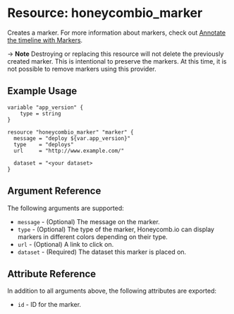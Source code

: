 # Resource: honeycombio_marker

Creates a marker. For more information about markers, check out [Annotate the timeline with Markers](https://docs.honeycomb.io/working-with-your-data/customizing-your-query/markers/).

-> **Note** Destroying or replacing this resource will not delete the previously created marker. This is intentional to preserve the markers. At this time, it is not possible to remove markers using this provider.

## Example Usage

```hcl
variable "app_version" {
    type = string
}

resource "honeycombio_marker" "marker" {
  message = "deploy ${var.app_version}"
  type    = "deploys"
  url     = "http://www.example.com/"

  dataset = "<your dataset>
}
```

## Argument Reference

The following arguments are supported:

* `message` - (Optional) The message on the marker.
* `type` - (Optional) The type of the marker, Honeycomb.io can display markers in different colors depending on their type.
* `url` - (Optional) A link to click on.
* `dataset` - (Required) The dataset this marker is placed on.

## Attribute Reference

In addition to all arguments above, the following attributes are exported:

* `id` - ID for the marker.
